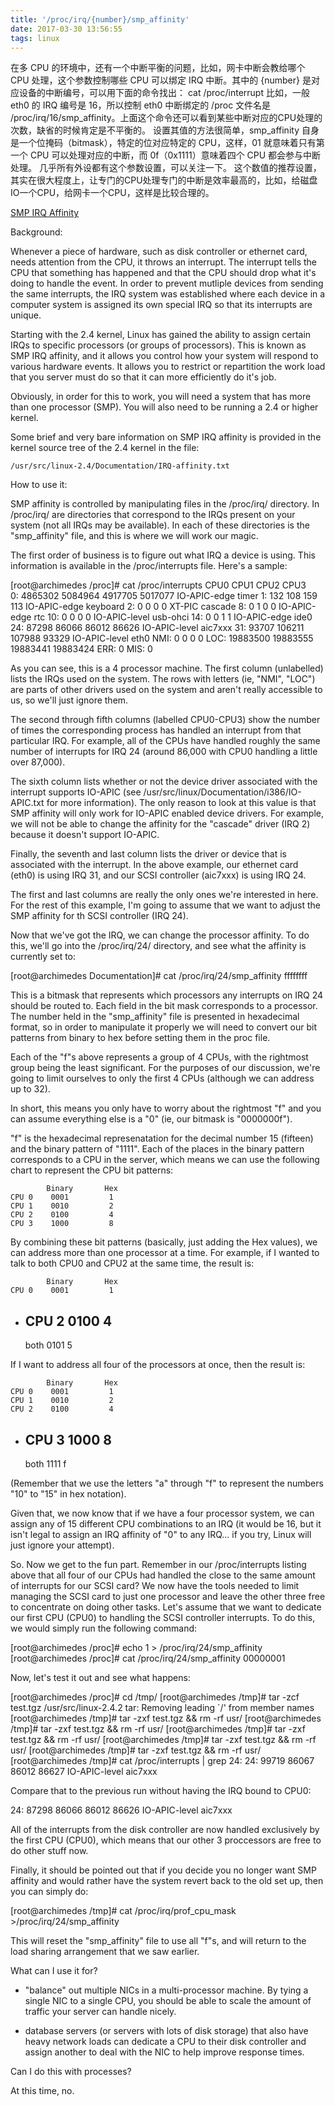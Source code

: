 ```yaml
---
title: '/proc/irq/{number}/smp_affinity'
date: 2017-03-30 13:56:55
tags: linux
---
```


在多 CPU 的环境中，还有一个中断平衡的问题，比如，网卡中断会教给哪个 CPU 处理，这个参数控制哪些 CPU 可以绑定 IRQ 中断。其中的 {number} 是对应设备的中断编号，可以用下面的命令找出：
cat /proc/interrupt
比如，一般 eth0 的 IRQ 编号是 16，所以控制 eth0 中断绑定的 /proc 文件名是 /proc/irq/16/smp_affinity。上面这个命令还可以看到某些中断对应的CPU处理的次数，缺省的时候肯定是不平衡的。
设置其值的方法很简单，smp_affinity 自身是一个位掩码（bitmask），特定的位对应特定的 CPU，这样，01 就意味着只有第一个 CPU 可以处理对应的中断，而 0f（0x1111）意味着四个 CPU 都会参与中断处理。
几乎所有外设都有这个参数设置，可以关注一下。
这个数值的推荐设置，其实在很大程度上，让专门的CPU处理专门的中断是效率最高的，比如，给磁盘IO一个CPU，给网卡一个CPU，这样是比较合理的。


[SMP IRQ Affinity](https://cs.uwaterloo.ca/~brecht/servers/apic/SMP-affinity.txt)

Background:  

Whenever a piece of hardware, such as disk controller or ethernet card, 
needs attention from the CPU, it throws an interrupt.  The interrupt tells
the CPU that something has happened and that the CPU should drop what
it's doing to handle the event.  In order to prevent mutliple devices from
sending the same interrupts, the IRQ system was established where each device
in a computer system is assigned its own special IRQ so that its interrupts
are unique.

Starting with the 2.4 kernel, Linux has gained the ability to assign certain
IRQs to specific processors (or groups of processors).  This is known
as SMP IRQ affinity, and it allows you control how your system will respond
to various hardware events.  It allows you to restrict or repartition
the work load that you server must do so that it can more efficiently do
it's job.

Obviously, in order for this to work, you will need a system that has more
than one processor (SMP).  You will also need to be running a 2.4 or higher
kernel.

Some brief and very bare information on SMP IRQ affinity is provided in
the kernel source tree of the 2.4 kernel in the file:

    /usr/src/linux-2.4/Documentation/IRQ-affinity.txt


How to use it:

SMP affinity is controlled by manipulating files in the /proc/irq/ directory.
In /proc/irq/ are directories that correspond to the IRQs present on your
system (not all IRQs may be available). In each of these directories is
the "smp_affinity" file, and this is where we will work our magic.

The first order of business is to figure out what IRQ a device is using.
This information is available in the /proc/interrupts file.  Here's a sample:

 [root@archimedes /proc]# cat /proc/interrupts 
            CPU0       CPU1       CPU2       CPU3       
   0:    4865302    5084964    4917705    5017077    IO-APIC-edge  timer
   1:        132        108        159        113    IO-APIC-edge  keyboard
   2:          0          0          0          0          XT-PIC  cascade
   8:          0          1          0          0    IO-APIC-edge  rtc
  10:          0          0          0          0   IO-APIC-level  usb-ohci
  14:          0          0          1          1    IO-APIC-edge  ide0
  24:      87298      86066      86012      86626   IO-APIC-level  aic7xxx
  31:      93707     106211     107988      93329   IO-APIC-level  eth0
 NMI:          0          0          0          0 
 LOC:   19883500   19883555   19883441   19883424 
 ERR:          0
 MIS:          0


As you can see, this is a 4 processor machine.  The first column (unlabelled)
lists the IRQs used on the system.  The rows with letters (ie, "NMI", "LOC")
are parts of other drivers used on the system and aren't really accessible
to us, so we'll just ignore them.

The second through fifth columns (labelled CPU0-CPU3) show the number of times
the corresponding process has handled an interrupt from that particular IRQ.
For example, all of the CPUs have handled roughly the same number of interrupts
for IRQ 24 (around 86,000 with CPU0 handling a little over 87,000).

The sixth column lists whether or not the device driver associated with the 
interrupt supports IO-APIC (see /usr/src/linux/Documentation/i386/IO-APIC.txt
for more information).  The only reason to look at this value is that 
SMP affinity will only work for IO-APIC enabled device drivers.  For
example, we will not be able to change the affinity for the "cascade"
driver (IRQ 2) because it doesn't support IO-APIC.

Finally, the seventh and last column lists the driver or device that is 
associated with the interrupt.  In the above example, our ethernet card
(eth0) is using IRQ 31, and our SCSI controller (aic7xxx) is using IRQ 24.

The first and last columns are really the only ones we're interested in here.
For the rest of this example, I'm going to assume that we want to adjust
the SMP affinity for th SCSI controller (IRQ 24).

Now that we've got the IRQ, we can change the processor affinity.  To
do this, we'll go into the /proc/irq/24/ directory, and see what the
affinity is currently set to:

 [root@archimedes Documentation]# cat /proc/irq/24/smp_affinity 
 ffffffff

This is a bitmask that represents which processors any interrupts on IRQ
24 should be routed to.  Each field in the bit mask corresponds to a processor.
The number held in the "smp_affinity" file is presented in hexadecimal format,
so in order to manipulate it properly we will need to convert our bit patterns
from binary to hex before setting them in the proc file.

Each of the "f"s above represents a group of 4 CPUs, with the rightmost
group being the least significant.  For the purposes of our discussion,
we're going to limit ourselves to only the first 4 CPUs (although we can
address up to 32).

In short, this means you only have to worry about the rightmost "f" and you
can assume everything else is a "0" (ie, our bitmask is "0000000f").

"f" is the hexadecimal represenatation for the decimal number 15 (fifteen)
and the binary pattern of "1111".  Each of the places in the binary pattern
corresponds to a CPU in the server, which means we can use the following
chart to represent the CPU bit patterns:

            Binary       Hex 
    CPU 0    0001         1 
    CPU 1    0010         2
    CPU 2    0100         4
    CPU 3    1000         8

By combining these bit patterns (basically, just adding the Hex values), we
can address more than one processor at a time.   For example, if I wanted
to talk to both CPU0 and CPU2 at the same time, the result is:

            Binary       Hex 
    CPU 0    0001         1 
  + CPU 2    0100         4
    -----------------------
    both     0101         5

If I want to address all four of the processors at once, then the result is:

            Binary       Hex 
    CPU 0    0001         1 
    CPU 1    0010         2
    CPU 2    0100         4
  + CPU 3    1000         8
    -----------------------
    both     1111         f

(Remember that we use the letters "a" through "f" to represent the numbers
 "10" to "15" in hex notation).

Given that, we now know that if we have a four processor system, we can 
assign any of 15 different CPU combinations to an IRQ (it would be 16, but
it isn't legal to assign an IRQ affinity of "0" to any IRQ... if you try,
Linux will just ignore your attempt).

So.  Now we get to the fun part.  Remember in our /proc/interrupts listing
above that all four of our CPUs had handled the close to the same amount of
interrupts for our SCSI card?  We now have the tools needed to limit managing
the SCSI card to just one processor and leave the other three free to
concentrate on doing other tasks.   Let's assume that we want to dedicate
our first CPU (CPU0) to handling the SCSI controller interrupts.  To do this,
we would simply run the following command:

 [root@archimedes /proc]# echo 1 > /proc/irq/24/smp_affinity 
 [root@archimedes /proc]# cat /proc/irq/24/smp_affinity 
 00000001

Now, let's test it out and see what happens:

 [root@archimedes /proc]# cd /tmp/
 [root@archimedes /tmp]# tar -zcf test.tgz /usr/src/linux-2.4.2 
 tar: Removing leading `/' from member names
 [root@archimedes /tmp]# tar -zxf test.tgz && rm -rf usr/
 [root@archimedes /tmp]# tar -zxf test.tgz && rm -rf usr/
 [root@archimedes /tmp]# tar -zxf test.tgz && rm -rf usr/
 [root@archimedes /tmp]# tar -zxf test.tgz && rm -rf usr/
 [root@archimedes /tmp]# tar -zxf test.tgz && rm -rf usr/
 [root@archimedes /tmp]# cat /proc/interrupts | grep 24:
  24:      99719      86067      86012      86627   IO-APIC-level  aic7xxx

Compare that to the previous run without having the IRQ bound to CPU0:

  24:      87298      86066      86012      86626   IO-APIC-level  aic7xxx

All of the interrupts from the disk controller are now handled exclusively
by the first CPU (CPU0), which means that our other 3 proccessors are free
to do other stuff now.

Finally, it should be pointed out that if you decide you no longer want
SMP affinity and would rather have the system revert back to the old set up,
then you can simply do:

 [root@archimedes /tmp]# cat /proc/irq/prof_cpu_mask >/proc/irq/24/smp_affinity

This will reset the "smp_affinity" file to use all "f"s, and will return to
the load sharing arrangement that we saw earlier.


What can I use it for?

- "balance" out multiple NICs in a multi-processor machine.  By tying a single
  NIC to a single CPU, you should be able to scale the amount of traffic
  your server can handle nicely.

- database servers (or servers with lots of disk storage) that also have
  heavy network loads can dedicate a CPU to their disk controller and assign
  another to deal with the NIC to help improve response times.


Can I do this with processes?

At this time, no.

